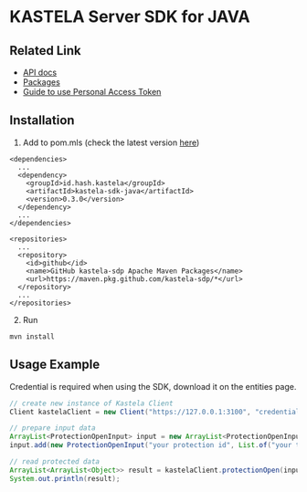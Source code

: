 # KASTELA Server SDK for JAVA

## Related Link

- [API docs](https://kastela-sdp.github.io/kastela-sdk-java/com/hash/app/package-summary.html)
- [Packages](https://github.com/kastela-sdp/kastela-sdk-java/packages/1809462)
- [Guide to use Personal Access Token](https://github.com/jcansdale-test/maven-consume)

## Installation
1. Add to pom.mls (check the latest version [here](https://github.com/kastela-sdp/kastela-sdk-java/packages/1809462))
```
<dependencies>
  ...
  <dependency>
    <groupId>id.hash.kastela</groupId>
    <artifactId>kastela-sdk-java</artifactId>
    <version>0.3.0</version> 
  </dependency>
  ...
</dependencies>

<repositories>
  ...
  <repository>
    <id>github</id>
    <name>GitHub kastela-sdp Apache Maven Packages</name>
    <url>https://maven.pkg.github.com/kastela-sdp/*</url>
  </repository>
  ...
</repositories>
```
2. Run
```
mvn install
```
## Usage Example
Credential is required when using the SDK, download it on the entities page.

``` java
// create new instance of Kastela Client
Client kastelaClient = new Client("https://127.0.0.1:3100", "credentials/client.crt", "credentials/client.key", "credentials/ca.crt");

// prepare input data
ArrayList<ProtectionOpenInput> input = new ArrayList<ProtectionOpenInput>();
input.add(new ProtectionOpenInput("your protection id", List.of("your token here", "token2").toArray()));

// read protected data
ArrayList<ArrayList<Object>> result = kastelaClient.protectionOpen(input);
System.out.println(result); 
```